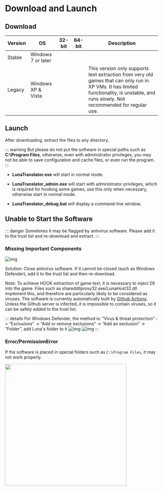 # Download and Launch

## Download

| Version | OS | 32-bit | 64-bit | Description |
| - | - | - | - | - |
| Stable | Windows 7 or later | <a class="downloadlink" href="https://lunatranslator.org/Resource/DownloadLuna/x86"></a> | <a class="downloadlink" href="https://lunatranslator.org/Resource/DownloadLuna/x64"></a> | |
| Legacy | Windows XP & Vista | <a class="downloadlink" href="https://lunatranslator.org/Resource/DownloadLuna/x86_winxp"></a> | | This version only supports text extraction from very old games that can only run in XP VMs. It has limited functionality, is unstable, and runs slowly. Not recommended for regular use.

<!-- | Beta | Windows 10 & 11 (newer versions) |  | <a class="downloadlink" href="https://lunatranslator.org/Resource/DownloadLuna/x64_win10"></a> | This version only supports newer Windows 10 builds for better performance and new features.<br>If you're using an early version of Windows 10, it may not work - please use the Stable version instead. | -->

## Launch

After downloading, extract the files to any directory.

::: warning
But please do not put the software in special paths such as **C:\Program Files**, otherwise, even with administrator privileges, you may not be able to save configuration and cache files, or even run the program.
:::

- **LunaTranslator.exe** will start in normal mode.

- **LunaTranslator_admin.exe** will start with administrator privileges, which is required for hooking some games; use this only when necessary, otherwise start in normal mode.

- **LunaTranslator_debug.bat** will display a command-line window.


## Unable to Start the Software

::: danger
Sometimes it may be flagged by antivirus software. Please add it to the trust list and re-download and extract.
:::

### Missing Important Components

![img](https://image.lunatranslator.org/zh/cantstart/2.jpg) 

Solution: Close antivirus software. If it cannot be closed (such as Windows Defender), add it to the trust list and then re-download.

Note: To achieve HOOK extraction of game text, it is necessary to inject Dll into the game. Files such as shareddllproxy32.exe/LunaHost32.dll implement this, and therefore are particularly likely to be considered as viruses. The software is currently automatically built by [Github Actions](https://github.com/HIllya51/LunaTranslator/actions). Unless the Github server is infected, it is impossible to contain viruses, so it can be safely added to the trust list.

::: details For Windows Defender, the method is: “Virus & threat protection” -> “Exclusions” -> “Add or remove exclusions” -> “Add an exclusion” -> “Folder”, add Luna's folder to it
![img](https://image.lunatranslator.org/zh/cantstart/4.png) 
![img](https://image.lunatranslator.org/zh/cantstart/3.png) 
::: 

### Error/PermissionError

If the software is placed in special folders such as `C:\Program Files`, it may not work properly.

<img src="https://image.lunatranslator.org/zh/cantstart/6.png"  width=400>
